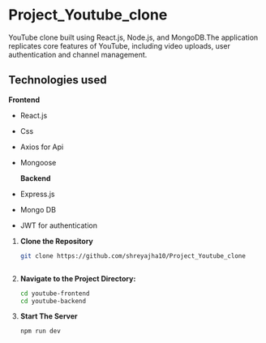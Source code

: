 # Project_Youtube_clone
 
YouTube clone built using React.js, Node.js, and MongoDB.The application replicates core features of YouTube, including video uploads, user authentication and channel management.


## Technologies used
  **Frontend**
- React.js
- Css
- Axios for Api
- Mongoose

  **Backend**
- Express.js
- Mongo DB
- JWT for authentication
1. **Clone the Repository**
   ```bash
   git clone https://github.com/shreyajha10/Project_Youtube_clone



2. **Navigate to the Project Directory:**
   ```bash
   cd youtube-frontend 
   cd youtube-backend


3. **Start The Server**
   ```bash
   npm run dev
